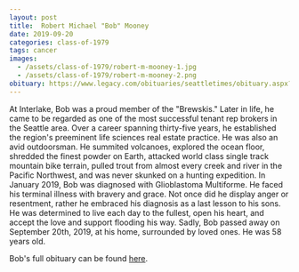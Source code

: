 ```yaml
---
layout: post
title:  Robert Michael "Bob" Mooney
date: 2019-09-20
categories: class-of-1979
tags: cancer
images:
  - /assets/class-of-1979/robert-m-mooney-1.jpg
  - /assets/class-of-1979/robert-m-mooney-2.png
obituary: https://www.legacy.com/obituaries/seattletimes/obituary.aspx?n=robert-michael-mooney&pid=194028234
---
```

At Interlake, Bob was a proud member of the "Brewskis." Later in life, he came to be regarded as one of the most successful tenant rep brokers in the Seattle area. Over a career spanning thirty-five years, he established the region's preeminent life sciences real estate practice. He was also an avid outdoorsman. He summited volcanoes, explored the ocean floor, shredded the finest powder on Earth, attacked world class single track mountain bike terrain, pulled trout from almost every creek and river in the Pacific Northwest, and was never skunked on a hunting expedition. In January 2019, Bob was diagnosed with Glioblastoma Multiforme. He faced his terminal illness with bravery and grace. Not once did he display anger or resentment, rather he embraced his diagnosis as a last lesson to his sons. He was determined to live each day to the fullest, open his heart, and accept the love and support flooding his way. Sadly, Bob passed away on September 20th, 2019, at his home, surrounded by loved ones. He was 58 years old.

Bob's full obituary can be found [here](https://www.legacy.com/obituaries/seattletimes/obituary.aspx?n=robert-michael-mooney&pid=194028234).
